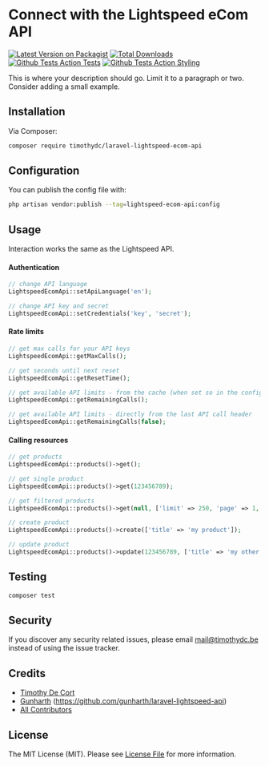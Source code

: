 # Connect with the Lightspeed eCom API

[![Latest Version on Packagist][ico-version]][link-packagist]
[![Total Downloads][ico-downloads]][link-downloads]
[![Github Tests Action Tests][ico-github-actions-tests]][link-github-actions-tests]
[![Github Tests Action Styling][ico-github-actions-styling]][link-github-actions-styling]

This is where your description should go. Limit it to a paragraph or two. Consider adding a small example.

## Installation

Via Composer:

```bash
composer require timothydc/laravel-lightspeed-ecom-api
```

## Configuration

You can publish the config file with:
```bash
php artisan vendor:publish --tag=lightspeed-ecom-api:config 
```

## Usage

Interaction works the same as the Lightspeed API.


#### Authentication
``` php
// change API language
LightspeedEcomApi::setApiLanguage('en');

// change API key and secret
LightspeedEcomApi::setCredentials('key', 'secret');
```

#### Rate limits
``` php
// get max calls for your API keys
LightspeedEcomApi::getMaxCalls();

// get seconds until next reset
LightspeedEcomApi::getResetTime();

// get available API limits - from the cache (when set so in the config)
LightspeedEcomApi::getRemainingCalls();

// get available API limits - directly from the last API call header
LightspeedEcomApi::getRemainingCalls(false);
```

#### Calling resources
``` php
// get products
LightspeedEcomApi::products()->get();

// get single product
LightspeedEcomApi::products()->get(123456789);

// get filtered products
LightspeedEcomApi::products()->get(null, ['limit' => 250, 'page' => 1, 'since_id' => 123]);

// create product
LightspeedEcomApi::products()->create(['title' => 'my product']);

// update product
LightspeedEcomApi::products()->update(123456789, ['title' => 'my other product']);
```

## Testing

``` bash
composer test
```

## Security

If you discover any security related issues, please email mail@timothydc.be instead of using the issue tracker.

## Credits

- [Timothy De Cort][link-author]
- [Gunharth][link-gunharth] (https://github.com/gunharth/laravel-lightspeed-api)
- [All Contributors][link-contributors]

## License

The MIT License (MIT). Please see [License File](LICENSE.md) for more information.

[ico-version]: https://img.shields.io/packagist/v/timothydc/laravel-lightspeed-ecom-api.svg?style=flat-square
[ico-downloads]: https://img.shields.io/packagist/dt/timothydc/laravel-lightspeed-ecom-api.svg?style=flat-square
[ico-github-actions-tests]: https://img.shields.io/github/workflow/status/timothydc/laravel-lightspeed-ecom-api/run-tests?label=tests&style=flat-square
[ico-github-actions-styling]: https://img.shields.io/github/workflow/status/timothydc/laravel-lightspeed-ecom-api/fix-styling?label=styling&style=flat-square

[link-packagist]: https://packagist.org/packages/timothydc/laravel-lightspeed-ecom-api
[link-downloads]: https://packagist.org/packages/timothydc/laravel-lightspeed-ecom-api
[link-github-actions-tests]: https://github.com/timothydc/laravel-lightspeed-ecom-api/actions?query=workflow%3Arun-tests+branch%3Amaster
[link-github-actions-styling]: https://github.com/timothydc/laravel-lightspeed-ecom-api/actions?query=workflow%3Afix-styling+branch%3Amaster
[link-author]: https://github.com/timothydc
[link-gunharth]: https://github.com/gunharth
[link-contributors]: ../../contributors

